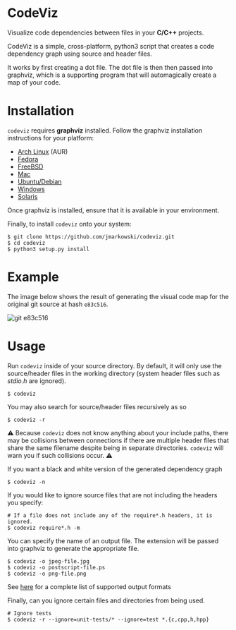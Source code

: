 # CodeViz

Visualize code dependencies between files in your __C/C++__ projects.

CodeViz is a simple, cross-platform, python3 script that creates a code
dependency graph using source and header files.

It works by first creating a dot file. The dot file is then then passed into
graphviz, which is a supporting program that will automagically create a map
of your code.


# Installation

`codeviz` requires __graphviz__ installed. Follow the graphviz installation
instructions for your platform:

* [Arch Linux](https://www.archlinux.org/packages/extra/x86_64/graphviz/) (AUR)
* [Fedora](http://www.graphviz.org/download)
* [FreeBSD](https://www.freshports.org/graphics/graphviz)
* [Mac](http://www.graphviz.org/download)
* [Ubuntu/Debian](http://www.graphviz.org/download)
* [Windows](http://graphviz.org/download)
* [Solaris](http://graphviz.org/download)

Once graphviz is installed, ensure that it is available in your environment.

Finally, to install `codeviz` onto your system:

    $ git clone https://github.com/jmarkowski/codeviz.git
    $ cd codeviz
    $ python3 setup.py install


# Example

The image below shows the result of generating the visual code map for the
original git source at hash `e83c516`.

![git e83c516](example.png)


# Usage

Run `codeviz` inside of your source directory. By default, it will only use
the source/header files in the working directory (system header files such as
_stdio.h_ are ignored).

    $ codeviz

You may also search for source/header files recursively as so

    $ codeviz -r

⚠️ Because `codeviz` does not know anything about your include paths, there
may be collisions between connections if there are multiple header files that
share the same filename despite being in separate directories.
`codeviz` will warn you if such collisions occur. ⚠️

If you want a black and white version of the generated dependency graph

    $ codeviz -n

If you would like to ignore source files that are not including the headers you
specify:

    # If a file does not include any of the require*.h headers, it is ignored.
    $ codeviz require*.h -m

You can specify the name of an output file. The extension will be passed into
graphviz to generate the appropriate file.

    $ codeviz -o jpeg-file.jpg
    $ codeviz -o postscript-file.ps
    $ codeviz -o png-file.png

See [here](http://www.graphviz.org/doc/info/output.html) for a complete list
of supported output formats

Finally, can you ignore certain files and directories from being used.

    # Ignore tests
    $ codeviz -r --ignore=unit-tests/* --ignore=test *.{c,cpp,h,hpp}
